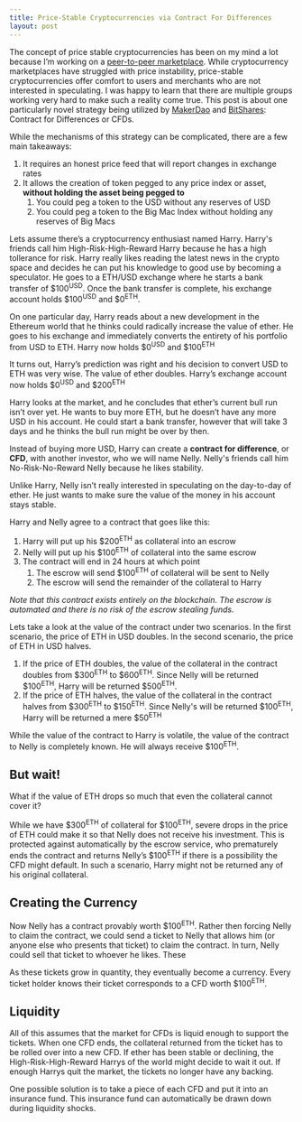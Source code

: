 ```yaml
---
title: Price-Stable Cryptocurrencies via Contract For Differences
layout: post
---
```


The concept of price stable cryptocurrencies has been on my mind a lot because I’m working on a [peer-to-peer marketplace](http://safemarket.github.io). While  cryptocurrency marketplaces have struggled with price instability, price-stable cryptocurrencies offer comfort to users and merchants who are not interested in speculating. I was happy to learn that there are multiple groups working very hard to make such a reality come true. This post is about one particularly novel strategy being utilized by [MakerDao](http://makerdao.com/) and [BitShares](https://bitshares.org/): Contract for Differences or CFDs. 

While the mechanisms of this strategy can be complicated, there are a few main takeaways:

1. It requires an honest price feed that will report changes in exchange rates
2. It allows the creation of token pegged to any price index or asset, **without holding the asset being pegged to**
	1. You could peg a token to the USD without any reserves of USD
	2. You could peg a token to the Big Mac Index without holding any reserves of Big Macs

Lets assume there’s a cryptocurrency enthusiast named Harry. Harry's friends call him High-Risk-High-Reward Harry because he has a high tollerance for risk. Harry really likes reading the latest news in the crypto space and decides he can put his knowledge to good use by becoming a speculator. He goes to a ETH/USD exchange where he starts a bank transfer of $100<sup>USD</sup>. Once the bank transfer is complete, his exchange account holds $100<sup>USD</sup> and $0<sup>ETH</sup>.

On one particular day, Harry reads about a new development in the Ethereum world that he thinks could radically increase the value of ether. He goes to his exchange and immediately converts the entirety of his portfolio from USD to ETH. Harry now holds $0<sup>USD</sup> and $100<sup>ETH</sup>

It turns out, Harry’s prediction was right and his decision to convert USD to ETH was very wise. The value of ether doubles. Harry’s exchange account now holds $0<sup>USD</sup> and $200<sup>ETH</sup>

Harry looks at the market, and he concludes that ether’s current bull run isn’t over yet. He wants to buy more ETH, but he doesn’t have any more USD in his account. He could start a bank transfer, however that will take 3 days and he thinks the bull run might be over by then.

Instead of buying more USD, Harry can create a **contract for difference**, or **CFD**, with another investor,  who we will name Nelly. Nelly's friends call him No-Risk-No-Reward Nelly because he likes stability.

Unlike Harry, Nelly isn’t really interested in speculating on the day-to-day of ether. He just wants to make sure the value of the money in his account stays stable.

Harry and Nelly agree to a contract that goes like this:

1. Harry will put up his $200<sup>ETH</sup> as collateral into an escrow
2. Nelly will put up his $100<sup>ETH</sup> of collateral into the same escrow
3. The contract will end in 24 hours at which point
	1. The escrow will send $100<sup>ETH</sup> of collateral will be sent to Nelly
	2. The escrow will send the remainder of the collateral to Harry

*Note that this contract exists entirely on the blockchain. The escrow is automated and there is no risk of the escrow stealing funds.*

Lets take a look at the value of the contract under two scenarios. In the first scenario, the price of ETH in USD doubles. In the second scenario, the price of ETH in USD halves.

1. If the price of ETH doubles, the value of the collateral in the contract doubles from $300<sup>ETH</sup> to $600<sup>ETH</sup>. Since Nelly will be returned $100<sup>ETH</sup>, Harry will be returned $500<sup>ETH</sup>.
2. If the price of ETH halves, the value of the collateral in the contract halves from $300<sup>ETH</sup> to $150<sup>ETH</sup>. Since Nelly's will be returned $100<sup>ETH</sup>, Harry will be returned a mere $50<sup>ETH</sup>

While the value of the contract to Harry is volatile, the value of the contract to Nelly is completely known. He will always receive $100<sup>ETH</sup>.

## But wait!

What if the value of ETH drops so much that even the collateral cannot cover it?

While we have $300<sup>ETH</sup> of collateral for $100<sup>ETH</sup>, severe drops in the price of ETH could make it so that Nelly does not receive his investment. This is protected against automatically by the escrow service, who prematurely ends the contract and returns Nelly’s $100<sup>ETH</sup> if there is a possibility the CFD might default. In such a scenario, Harry might not be returned any of his original collateral.

## Creating the Currency

Now Nelly has a contract provably worth $100<sup>ETH</sup>. Rather then forcing Nelly to claim the contract, we could send a ticket to Nelly that allows him (or anyone else who presents that ticket) to claim the contract. In turn, Nelly could sell that ticket to whoever he likes. These

As these tickets grow in quantity, they eventually become a currency. Every ticket holder knows their ticket corresponds to a CFD worth $100<sup>ETH</sup>.

## Liquidity

All of this assumes that the market for CFDs is liquid enough to support the tickets. When one CFD ends, the collateral returned from the ticket has to be rolled over into a new CFD. If ether has been stable or declining, the High-Risk-High-Reward Harrys of the world might decide to wait it out. If enough Harrys quit the market, the tickets no longer have any backing.

One possible solution is to take a piece of each CFD and put it into an insurance fund. This insurance fund can automatically be drawn down during liquidity shocks.